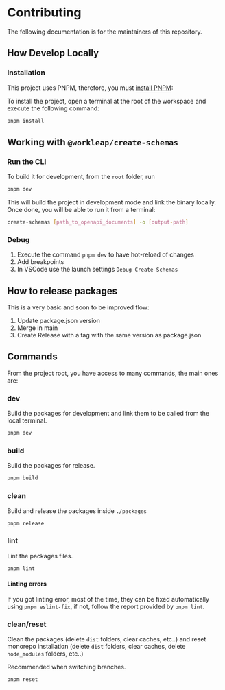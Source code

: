 # Contributing

The following documentation is for the maintainers of this repository.

## How Develop Locally

### Installation

This project uses PNPM, therefore, you must [install PNPM](https://pnpm.io/installation):

To install the project, open a terminal at the root of the workspace and execute the following command:

```bash
pnpm install
```

## Working with `@workleap/create-schemas`

### Run the CLI

To build it for development, from the `root` folder, run

```bash
pnpm dev
```

This will build the project in development mode and link the binary locally. Once done, you will be able to run it from a terminal:

```bash
create-schemas [path_to_openapi_documents] -o [output-path]
```

### Debug

1. Execute the command `pnpm dev` to have hot-reload of changes
2. Add breakpoints
3. In VSCode use the launch settings `Debug Create-Schemas`


## How to release packages

This is a very basic and soon to be improved flow:

1. Update package.json version
2. Merge in main
3. Create Release with a tag with the same version as package.json

## Commands

From the project root, you have access to many commands, the main ones are:

### dev

Build the packages for development and link them to be called from the local terminal.

```bash
pnpm dev
```

### build

Build the packages for release.

```bash
pnpm build
```

### clean

Build and release the packages inside `./packages`

```bash
pnpm release
```

### lint

Lint the packages files.

```bash
pnpm lint
```

#### Linting errors

If you got linting error, most of the time, they can be fixed automatically using `pnpm eslint-fix`, if not, follow the report provided by `pnpm lint`.

### clean/reset

Clean the packages (delete `dist` folders, clear caches, etc..) and reset monorepo installation (delete `dist` folders, clear caches, delete `node_modules` folders, etc..)

Recommended when switching branches.

```bash
pnpm reset
```
